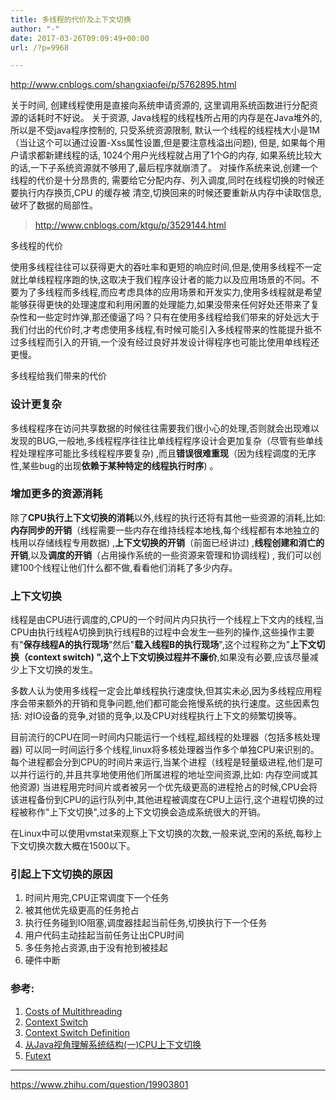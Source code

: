 ```yaml
---
title: 多线程的代价及上下文切换
author: "-"
date: 2017-03-26T09:09:49+00:00
url: /?p=9968

---
```


http://www.cnblogs.com/shangxiaofei/p/5762895.html

关于时间, 创建线程使用是直接向系统申请资源的, 这里调用系统函数进行分配资源的话耗时不好说。
关于资源, Java线程的线程栈所占用的内存是在Java堆外的, 所以是不受java程序控制的, 只受系统资源限制, 默认一个线程的线程栈大小是1M（当让这个可以通过设置-Xss属性设置,但是要注意栈溢出问题), 但是, 如果每个用户请求都新建线程的话, 1024个用户光线程就占用了1个G的内存, 如果系统比较大的话,一下子系统资源就不够用了,最后程序就崩溃了。
对操作系统来说,创建一个线程的代价是十分昂贵的, 需要给它分配内存、列入调度,同时在线程切换的时候还要执行内存换页,CPU 的缓存被 清空,切换回来的时候还要重新从内存中读取信息,破坏了数据的局部性。

>http://www.cnblogs.com/ktgu/p/3529144.html

多线程的代价

使用多线程往往可以获得更大的吞吐率和更短的响应时间,但是,使用多线程不一定就比单线程程序跑的快,这取决于我们程序设计者的能力以及应用场景的不同。不要为了多线程而多线程,而应考虑具体的应用场景和开发实力,使用多线程就是希望能够获得更快的处理速度和利用闲置的处理能力,如果没带来任何好处还带来了复杂性和一些定时炸弹,那还傻逼了吗？只有在使用多线程给我们带来的好处远大于我们付出的代价时,才考虑使用多线程,有时候可能引入多线程带来的性能提升抵不过多线程而引入的开销,一个没有经过良好并发设计得程序也可能比使用单线程还更慢。

多线程给我们带来的代价
### 设计更复杂
多线程程序在访问共享数据的时候往往需要我们很小心的处理,否则就会出现难以发现的BUG,一般地,多线程程序往往比单线程程序设计会更加复杂（尽管有些单线程处理程序可能比多线程程序要复杂) ,而且**错误很难重现**（因为线程调度的无序性,某些bug的出现**依赖于某种特定的线程执行时序**) 。

### 增加更多的资源消耗
除了**CPU执行上下文切换的消耗**以外,线程的执行还将有其他一些资源的消耗,比如:**内存同步的开销**（线程需要一些内存在维持线程本地栈,每个线程都有本地独立的栈用以存储线程专用数据) ,**上下文切换的开销**（前面已经讲过) ,**线程创建和消亡的开销**,以及**调度的开销**（占用操作系统的一些资源来管理和协调线程) , 我们可以创建100个线程让他们什么都不做,看看他们消耗了多少内存。

### 上下文切换
线程是由CPU进行调度的,CPU的一个时间片内只执行一个线程上下文内的线程,当CPU由执行线程A切换到执行线程B的过程中会发生一些列的操作,这些操作主要有"**保存线程A的执行现场**"然后"**载入线程B的执行现场**",这个过程称之为"**上下文切换（context switch) **",这个**上下文切换过程并不廉价**,如果没有必要,应该尽量减少上下文切换的发生。

多数人认为使用多线程一定会比单线程执行速度快,但其实未必,因为多线程应用程序会带来额外的开销和竞争问题,他们都可能会拖慢系统的执行速度。这些因素包括: 对IO设备的竞争,对锁的竞争,以及CPU对线程执行上下文的频繁切换等。

目前流行的CPU在同一时间内只能运行一个线程,超线程的处理器（包括多核处理器) 可以同一时间运行多个线程,linux将多核处理器当作多个单独CPU来识别的。每个进程都会分到CPU的时间片来运行,当某个进程（线程是轻量级进程,他们是可以并行运行的,并且共享地使用他们所属进程的地址空间资源,比如: 内存空间或其他资源) 当进程用完时间片或者被另一个优先级更高的进程抢占的时候,CPU会将该进程备份到CPU的运行队列中,其他进程被调度在CPU上运行,这个进程切换的过程被称作"上下文切换",过多的上下文切换会造成系统很大的开销。

在Linux中可以使用vmstat来观察上下文切换的次数,一般来说,空闲的系统,每秒上下文切换次数大概在1500以下。

### 引起上下文切换的原因

1. 时间片用完,CPU正常调度下一个任务
2. 被其他优先级更高的任务抢占
3. 执行任务碰到IO阻塞,调度器挂起当前任务,切换执行下一个任务
4. 用户代码主动挂起当前任务让出CPU时间
5. 多任务抢占资源,由于没有抢到被挂起
6. 硬件中断

### 参考: 

1. [Costs of Multithreading][1]
2. [Context Switch][2]
3. [Context Switch Definition][3]
4. [从Java视角理解系统结构(一)CPU上下文切换][4]
5. [Futext][5]

---


https://www.zhihu.com/question/19903801

[1]: http://tutorials.jenkov.com/java-concurrency/costs.html
[2]: http://en.wikipedia.org/wiki/Context_switch
[3]: http://www.linfo.org/context_switch.html
[4]: http://ifeve.com/java-context-switch/
[5]: http://zh.wikipedia.org/wiki/Futex